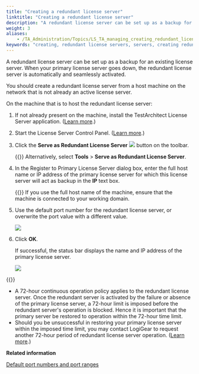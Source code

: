 ```yaml
--- 
title: "Creating a redundant license server"
linktitle: "Creating a redundant license server"
description: "A redundant license server can be set up as a backup for an existing license server. When your primary license server goes down, the redundant license server is automatically and seamlessly activated."
weight: 3
aliases: 
    - /TA_Administration/Topics/LS_TA_managing_creating_redundant_license.html
keywords: "creating, redundant license servers, servers, creating redundant, licenses, creating redundant servers"
---
```


A redundant license server can be set up as a backup for an existing license server. When your primary license server goes down, the redundant license server is automatically and seamlessly activated.

You should create a redundant license server from a host machine on the network that is not already an active license server.

On the machine that is to host the redundant license server:

1.  If not already present on the machine, install the TestArchitect License Server application. \([Learn more](/TA_InstallationGuide/DITA_source/Topics/inst_LS.html).\)

2.  Start the License Server Control Panel. \([Learn more](/TA_Administration/Topics/LS_TA_managing_start_stop.html).\)

3.  Click the **Serve as Redundant License Server** ![](/images/TA_Administration/Images/admin_icn_Redundant_License_server.png) button on the toolbar.

    {{<note>}} Alternatively, select **Tools** \> **Serve as Redundant License Server**.

4.  In the Register to Primary License Server dialog box, enter the full host name or IP address of the primary license server for which this license server will act as backup in the **IP** text box.

    {{<note>}} If you use the full host name of the machine, ensure that the machine is connected to your working domain.

5.  Use the default port number for the redundant license server, or overwrite the port value with a different value.

    ![](/images/TA_Administration/Images/adm_configure_RLS.png)

6.  Click **OK**.

    If successful, the status bar displays the name and IP address of the primary license server.

    ![](/images/TA_Administration/Images/Redundant_LS.png)


{{<remember>}}

-   A 72-hour continuous operation policy applies to the redundant license server. Once the redundant server is activated by the failure or absence of the primary license server, a 72-hour limit is imposed before the redundant server's operation is blocked. Hence it is important that the primary server be restored to operation within the 72-hour time limit.
-   Should you be unsuccessful in restoring your primary license server within the imposed time limit, you may contact LogiGear to request another 72-hour period of redundant license server operation. \([Learn more](/TA_Administration/Topics/adm_unblocking_redundant_license_server.html).\)




**Related information**  


[Default port numbers and port ranges](/TA_Administration/Topics/adm_port_number_port_ranges.html)

